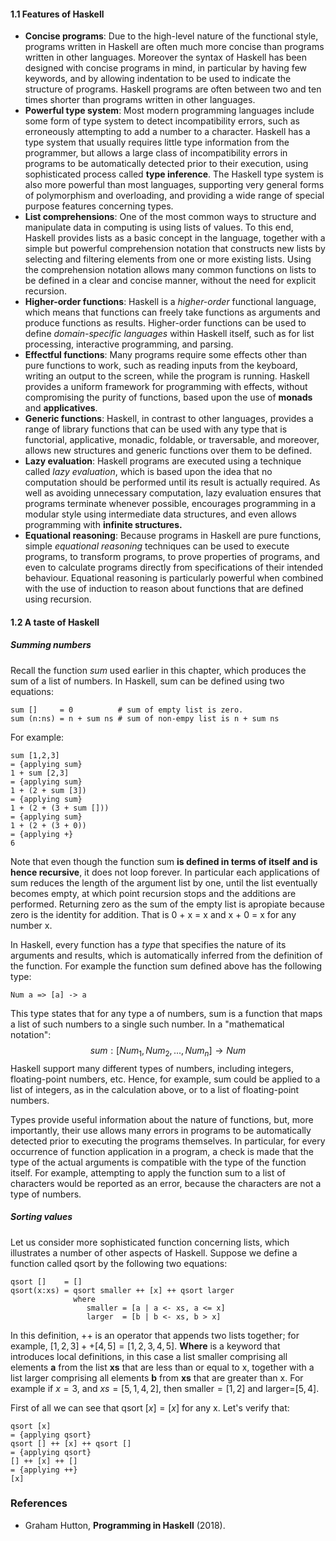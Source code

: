 #### 1.1 Features of Haskell
- **Concise programs**: Due to the high-level nature of the functional style, programs written in Haskell are often much more concise than programs written in other languages. Moreover the syntax of Haskell has been designed with concise programs in mind, in particular by having few keywords, and by allowing indentation to be used to indicate the structure of programs. Haskell programs are often between two and ten times shorter than programs written in other languages.
- **Powerful type system**: Most modern programming languages include some form of type system to detect incompatibility errors, such as erroneously attempting to add a number to a character. Haskell has a type system that usually requires little type information from the programmer, but allows a large class of incompatibility errors in programs to be automatically detected prior to their execution, using sophisticated process called **type inference**. The Haskell type system is also more powerful than most languages, supporting very general forms of polymorphism and overloading, and providing a wide range of special purpose features concerning types.
- **List comprehensions**: One of the most common ways to structure and manipulate data in computing is using lists of values. To this end, Haskell provides lists as a basic concept in the language, together with a simple but powerful comprehension notation that constructs new lists by selecting and filtering elements from one or more existing lists. Using the comprehension notation allows many common functions on lists to be defined in a clear and concise manner, without the need for explicit recursion.
- **Higher-order functions**: Haskell is a *higher-order* functional language, which means that functions can freely take functions as arguments and produce functions as results. Higher-order functions can be used to define *domain-specific languages* within Haskell itself, such as for list processing, interactive programming, and parsing.
- **Effectful functions**: Many programs require some effects other than pure functions to work, such as reading inputs from the keyboard, writing an output to the screen, while the program is running. Haskell provides a uniform framework for programming with effects, without compromising the purity of functions, based upon the use of **monads** and **applicatives**.
- **Generic functions**: Haskell, in contrast to other languages, provides a range of library functions that can be used with any type that is functorial, applicative, monadic, foldable, or traversable, and moreover, allows new structures and generic functions over them to be defined.
- **Lazy evaluation**: Haskell programs are executed using a technique called *lazy evaluation*, which is based upon the idea that no computation should be performed until its result is actually required. As well as avoiding unnecessary computation, lazy evaluation ensures that programs terminate whenever possible, encourages programming in a modular style using intermediate data structures, and even allows programming with **infinite structures.**
- **Equational reasoning**: Because programs in Haskell are pure functions, simple *equational reasoning* techniques can be used to execute programs, to transform programs, to prove properties of programs, and even to calculate programs directly from specifications of their intended behaviour. Equational reasoning is particularly powerful when combined with the use of induction to reason about functions that are defined using recursion.

#### 1.2 A taste of Haskell
##### **Summing numbers**
Recall the function $sum$ used earlier in this chapter, which produces the sum of a list of numbers. In Haskell, sum can be defined using two equations:
```
sum []     = 0          # sum of empty list is zero.
sum (n:ns) = n + sum ns # sum of non-empy list is n + sum ns
```

For example:
```
sum [1,2,3]
= {applying sum}
1 + sum [2,3]
= {applying sum}
1 + (2 + sum [3])
= {applying sum}
1 + (2 + (3 + sum []))
= {applying sum}
1 + (2 + (3 + 0))
= {applying +}
6
```

Note that even though the function sum **is defined in terms of itself and is hence recursive**, it does not loop forever. In particular each applications of sum reduces the length of the argument list by one, until the list eventually becomes empty, at which point recursion stops and the additions are performed. Returning zero as the sum of the empty list is apropiate because zero is the identity for addition. That is 0 + x = x and x + 0 = x for any number x.

In Haskell, every function has a *type* that specifies the nature of its arguments and results, which is automatically inferred from the definition of the function. For example the function sum defined above has the following type:
```
Num a => [a] -> a
```

This type states that for any type a of numbers, sum is a function that maps a list of such numbers to a single such number. In a "mathematical notation":
$$
sum: [Num_1,Num_2,...,Num_n] \to Num
$$
Haskell support many different types of numbers, including integers, floating-point numbers, etc. Hence, for example, sum could be applied to a list of integers, as in the calculation above, or to a list of floating-point numbers.

Types provide useful information about the nature of functions, but, more importantly, their use allows many errors in programs to be automatically detected prior to executing the programs themselves. In particular, for every occurrence of function application in a program, a check is made that the type of the actual arguments is compatible with the type of the function itself. For example, attempting to apply the function sum to a list of characters would be reported as an error, because the characters are not a type of numbers.

##### **Sorting values**
Let us consider  more sophisticated function concerning lists, which illustrates a number of other aspects of Haskell. Suppose we define a function called qsort by the following two equations:
```
qsort []    = []
qsort(x:xs) = qsort smaller ++ [x] ++ qsort larger
              where
                 smaller = [a | a <- xs, a <= x] 
                 larger  = [b | b <- xs, b > x]
``` 

In this definition, ++ is an operator that appends two lists together; for example, $[1,2,3] ++ [4,5] = [1,2,3,4,5]$. **Where** is a keyword that introduces local definitions, in this case a list smaller comprising all elements **a** from the list **xs** that are less than or equal to x, together with a list larger comprising all elements **b** from **xs** that are greater than x. For example if $x=3$, and $xs =[5,1,4,2]$, then smaller$=[1,2]$ and larger=$[5,4]$. 

First of all we can see that qsort $[x] = [x]$ for any x. Let's verify that:
```
qsort [x]
= {applying qsort}
qsort [] ++ [x] ++ qsort []
= {applying qsort}
[] ++ [x] ++ []
= {applying ++}
[x]
```











### References
- Graham Hutton, **Programming in Haskell** (2018).